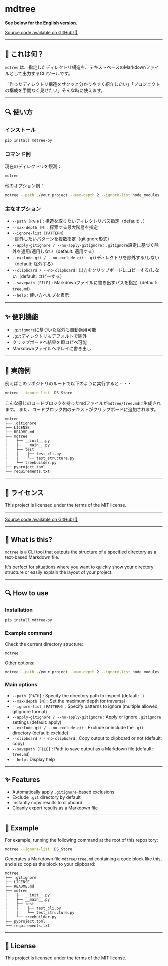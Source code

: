 # mdtree

**See below for the English version.**

[Source code available on GitHub! 👥](https://github.com/a-duty-rookie/mdtree)

---

## 🔄 これは何？

`mdtree` は、指定したディレクトリ構造を、テキストベースのMarkdownファイルとして出力するCLIツールです。

「作ったディレクトリ構造をサクッと分かりやすく紹介したい」「プロジェクトの構成を手間なく見せたい」そんな時に使えます。

---

## 🔍 使い方

### インストール

```bash
pip install mdtree-py
```

### コマンド例

現在のディレクトリを観測：

```bash
mdtree
```

他のオプション例：

```bash
mdtree --path ./your_project --max-depth 2 --ignore-list node_modules .venv --no-clipboard --savepath structure.md
```

### 主なオプション

- `--path [PATH]` : 構造を取りたいディレクトリパス指定（default: `.`）
- `--max-depth [N]` : 探索する最大階層を指定
- `--ignore-list [PATTERN]` : 除外したいパターンを複数指定（gitignore形式）
- `--apply-gitignore / --no-apply-gitignore` : `.gitignore`設定に基づく除外を適用/適用しない（default: 適用する）
- `--exclude-git / --no-exclude-git` : `.git`ディレクトリを除外する/しない（default: 除外する）
- `--clipboard / --no-clipboard` : 出力をクリップボードにコピーする/しない（default: コピーする）
- `--savepath [FILE]` : Markdownファイルに書き出すパスを指定（default: `tree.md`）
- `--help` : 使い方ヘルプを表示

---

## ✨ 便利機能

- `.gitignore`に基づいた除外も自動適用可能
- `.git`ディレクトリもデフォルトで除外
- クリップボードへ結果を即コピペ可能
- Markdownファイルへキレイに書き出し

---

## 🎉 実施例

例えばこのリポジトリのルートで以下のように実行すると・・・

``` bash
mdtree --ignore-list .DS_Store
```

こんな感じのコードブロックを持ったmdファイルが`mdtree/tree.md`に生成されます。
また、コードブロック内のテキストがクリップボードに追加されます。

``` plaintext
mdtree
├── .gitignore
├── LICENSE
├── README.md
├── mdtree
|    ├── __init__.py
|    ├── __main__.py
|    ├── test
|    |    ├── test_cli.py
|    |    └── test_structure.py
|    └── treebuilder.py
├── pyproject.toml
└── requirements.txt
```

---

## 💛 ライセンス

This project is licensed under the terms of the MIT license.

---

[Source code available on GitHub! 👥](https://github.com/a-duty-rookie/mdtree)

---

## 🔄 What is this?

`mdtree` is a CLI tool that outputs the structure of a specified directory as a text-based Markdown file.

It's perfect for situations where you want to quickly show your directory structure or easily explain the layout of your project.

---

## 🔍 How to use

### Installation

```bash
pip install mdtree-py
```

### Example command

Check the current directory structure:

```bash
mdtree
```

Other options:

```bash
mdtree --path ./your_project --max-depth 2 --ignore-list node_modules .venv --no-clipboard --savepath structure.md
```

### Main options

- `--path [PATH]` : Specify the directory path to inspect (default: `.`)
- `--max-depth [N]` : Set the maximum depth for traversal
- `--ignore-list [PATTERN]` : Specify patterns to ignore (multiple allowed, gitignore format)
- `--apply-gitignore / --no-apply-gitignore` : Apply or ignore `.gitignore` settings (default: apply)
- `--exclude-git / --no-exclude-git` : Exclude or include the `.git` directory (default: exclude)
- `--clipboard / --no-clipboard` : Copy output to clipboard or not (default: copy)
- `--savepath [FILE]` : Path to save output as a Markdown file (default: `tree.md`)
- `--help` : Display help

---

## ✨ Features

- Automatically apply `.gitignore`-based exclusions
- Exclude `.git` directory by default
- Instantly copy results to clipboard
- Cleanly export results as a Markdown file

---

## 🎉 Example

For example, running the following command at the root of this repository:

```bash
mdtree --ignore-list .DS_Store
```

Generates a Markdown file `mdtree/tree.md` containing a code block like this, and also copies the block to your clipboard:

```plaintext
mdtree
├── .gitignore
├── LICENSE
├── README.md
├── mdtree
|    ├── __init__.py
|    ├── __main__.py
|    ├── test
|    |    ├── test_cli.py
|    |    └── test_structure.py
|    └── treebuilder.py
├── pyproject.toml
└── requirements.txt
```

---

## 💛 License

This project is licensed under the terms of the MIT license.

